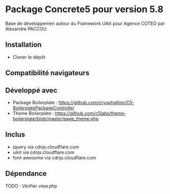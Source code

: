 Package Concrete5 pour version 5.8
=============
Base de développemen autour du Framework Uikit pour Agence COTEO par Alexandre PACCOU

Installation
------------
* Cloner le dépôt

Compatibilité navigateurs
-------------------------

Développé avec
--------------
* Package Boilerplate : https://github.com/cryophallion/C5-BoilerplatePackageController
* Theme Boilerplate : https://github.com/c5labs/theme-boilerplate/blob/master/page_theme.php

Inclus
------
* jquery via cdnjs.cloudflare.com
* uikit via cdnjs.cloudflare.com
* font-awesome via cdnjs.cloudflare.com

Dépendance
----------

TODO : Vérifier view.php

